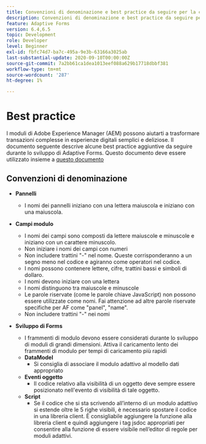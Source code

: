 ```yaml
---
title: Convenzioni di denominazione e best practice da seguire per la creazione di moduli adattivi
description: Convenzioni di denominazione e best practice da seguire per la creazione di moduli adattivi
feature: Adaptive Forms
version: 6.4,6.5
topic: Development
role: Developer
level: Beginner
exl-id: fbfc74d7-ba7c-495a-9e3b-63166a3025ab
last-substantial-update: 2020-09-10T00:00:00Z
source-git-commit: 7a2bb61ca1dea1013eef088a629b17718dbbf381
workflow-type: tm+mt
source-wordcount: '287'
ht-degree: 1%

---
```


# Best practice

I moduli di Adobe Experience Manager (AEM) possono aiutarti a trasformare transazioni complesse in esperienze digitali semplici e deliziose. Il documento seguente descrive alcune best practice aggiuntive da seguire durante lo sviluppo di Adaptive Forms. Questo documento deve essere utilizzato insieme a [questo documento](https://helpx.adobe.com/experience-manager/6-3/forms/using/adaptive-forms-best-practices.html#Overview)

## Convenzioni di denominazione

* **Pannelli**
   * I nomi dei pannelli iniziano con una lettera maiuscola e iniziano con una maiuscola.

* **Campi modulo**
   * I nomi dei campi sono composti da lettere maiuscole e minuscole e iniziano con un carattere minuscolo.
   * Non iniziare i nomi dei campi con numeri
   * Non includere trattini &quot;-&quot; nel nome. Queste corrisponderanno a un segno meno nel codice e agiranno come operatori nel codice.
   * I nomi possono contenere lettere, cifre, trattini bassi e simboli di dollaro.
   * I nomi devono iniziare con una lettera
   * I nomi distinguono tra maiuscole e minuscole
   * Le parole riservate (come le parole chiave JavaScript) non possono essere utilizzate come nomi. Fai attenzione ad altre parole riservate specifiche per AF come &quot;panel&quot;, &quot;name&quot;.
   * Non includere trattini &quot;-&quot; nei nomi
* **Sviluppo di Forms**
   * I frammenti di modulo devono essere considerati durante lo sviluppo di moduli di grandi dimensioni. Attiva il caricamento lento dei frammenti di modulo per tempi di caricamento più rapidi
   * **DataModel**
      * Si consiglia di associare il modulo adattivo al modello dati appropriato
   * **Eventi oggetto**
      * Il codice relativo alla visibilità di un oggetto deve sempre essere posizionato nell&#39;evento di visibilità di tale oggetto.
   * **Script**
      * Se il codice che si sta scrivendo all’interno di un modulo adattivo si estende oltre le 5 righe visibili, è necessario spostare il codice in una libreria client. È consigliabile aggiungere la funzione alla libreria client e quindi aggiungere i tag jsdoc appropriati per consentire alla funzione di essere visibile nell’editor di regole per moduli adattivi.
